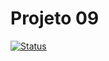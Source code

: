 # Projeto 09
[![Status](https://img.shields.io/badge/status-desenvolvimento-yellow)](https://github.com/SEU_USUARIO/SEU_REPOSITORIO)